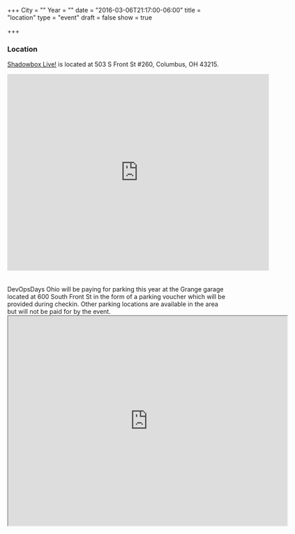 +++
City = ""
Year = ""
date = "2016-03-06T21:17:00-06:00"
title = "location"
type = "event"
draft = false
show = true

+++
<h3>Location</h3>

<a href="http://www.shadowboxlive.org/">Shadowbox Live!</a> is located at 503 S Front St #260, Columbus, OH 43215.

<div>
<iframe width="600" height="450" frameborder="0" style="border:0" src="https://www.google.com/maps/embed/v1/search?q=Shadowbox%20Live%2C%20South%20Front%20Street%2C%20Columbus%2C%20OH%2C%20United%20States&key=AIzaSyDQBXbzOAKNQe5hzhy2E9Hk_LJkWF8KOJo" allowfullscreen></iframe>
</div>
<br/>
<br/>
DevOpsDays Ohio will be paying for parking this year at the Grange garage located at 600 South Front St in the form of a parking voucher which will be provided during checkin.  Other parking locations are available in the area but will not be paid for by the event.
<div>
<iframe src="https://www.google.com/maps/d/embed?mid=1iHkRjIycwk_LtvwdCqcM4T42RK8" width="640" height="480"></iframe>
</div>